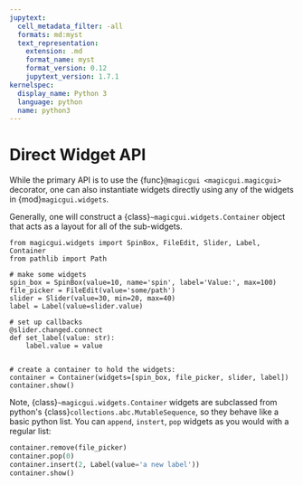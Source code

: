 ```yaml
---
jupytext:
  cell_metadata_filter: -all
  formats: md:myst
  text_representation:
    extension: .md
    format_name: myst
    format_version: 0.12
    jupytext_version: 1.7.1
kernelspec:
  display_name: Python 3
  language: python
  name: python3
---
```


# Direct Widget API

While the primary API is to use the {func}`@magicgui <magicgui.magicgui>`
decorator, one can also instantiate widgets directly using any of the widgets in
{mod}`magicgui.widgets`.

Generally, one will construct a {class}`~magicgui.widgets.Container` object that
acts as a layout for all of the sub-widgets.

```{code-cell} python
from magicgui.widgets import SpinBox, FileEdit, Slider, Label, Container
from pathlib import Path

# make some widgets
spin_box = SpinBox(value=10, name='spin', label='Value:', max=100)
file_picker = FileEdit(value='some/path')
slider = Slider(value=30, min=20, max=40)
label = Label(value=slider.value)

# set up callbacks
@slider.changed.connect
def set_label(value: str):
    label.value = value


# create a container to hold the widgets:
container = Container(widgets=[spin_box, file_picker, slider, label])
container.show()
```

Note, {class}`~magicgui.widgets.Container` widgets are subclassed from python's
{class}`collections.abc.MutableSequence`, so they behave like a basic python
list.  You can `append`, `instert`, `pop` widgets as you would with a regular
list:

```python
container.remove(file_picker)
container.pop(0)
container.insert(2, Label(value='a new label'))
container.show()
```
